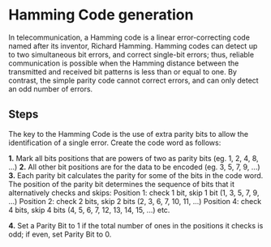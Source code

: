 # Hamming Code generation

In telecommunication, a Hamming code is a linear error-correcting code named after its inventor, Richard Hamming. 
Hamming codes can detect up to two simultaneous bit errors, and correct single-bit errors; thus, reliable communication is possible when the Hamming distance between the transmitted and received bit patterns is less than or equal to one. 
By contrast, the simple parity code cannot correct errors, and can only detect an odd number of errors.

## Steps

The key to the Hamming Code is the use of extra parity bits to allow the identification of a single error.
Create the code word as follows:

**1.** Mark all bits positions that are powers of two as parity bits (eg. 1, 2, 4, 8, ...)
**2.** All other bit positions are for the data to be encoded (eg. 3, 5, 7, 9, ...)
**3.** Each parity bit calculates the parity for some of the bits in the code word.
The position of the parity bit determines the sequence of bits that it alternatively checks and skips:
Position 1: check 1 bit, skip 1 bit (1, 3, 5, 7, 9, ...)
Position 2: check 2 bits, skip 2 bits (2, 3, 6, 7, 10, 11, ...)
Position 4: check 4 bits, skip 4 bits (4, 5, 6, 7, 12, 13, 14, 15, ...)
etc.

**4.** Set a Parity Bit to 1 if the total number of ones in the positions it checks is odd; if even, set Parity Bit to 0.
